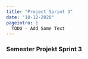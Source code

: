 ```yaml
---
title: "Project Sprint 3"
date: "10-12-2020"
pageintro: |
  TODO - Add Some Text
---
```


### Semester Projekt Sprint 3
